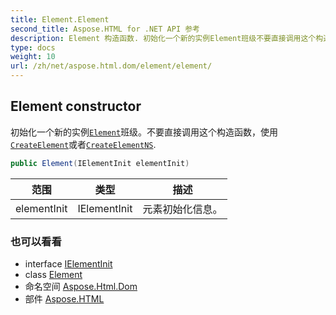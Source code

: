 ```yaml
---
title: Element.Element
second_title: Aspose.HTML for .NET API 参考
description: Element 构造函数. 初始化一个新的实例Element班级不要直接调用这个构造函数使用CreateElement或者CreateElementNS.
type: docs
weight: 10
url: /zh/net/aspose.html.dom/element/element/
---
```

## Element constructor

初始化一个新的实例[`Element`](../)班级。不要直接调用这个构造函数，使用[`CreateElement`](../../document/createelement/)或者[`CreateElementNS`](../../document/createelementns/).

```csharp
public Element(IElementInit elementInit)
```

| 范围 | 类型 | 描述 |
| --- | --- | --- |
| elementInit | IElementInit | 元素初始化信息。 |

### 也可以看看

* interface [IElementInit](../../ielementinit/)
* class [Element](../)
* 命名空间 [Aspose.Html.Dom](../../element/)
* 部件 [Aspose.HTML](../../../)



